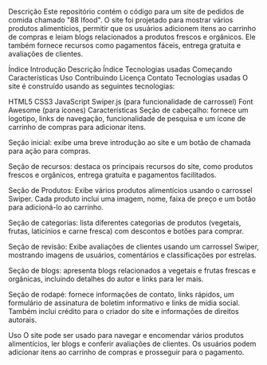 Descrição
Este repositório contém o código para um site de pedidos de comida chamado "88 Ifood". O site foi projetado para mostrar vários produtos alimentícios, permitir que os usuários adicionem itens ao carrinho de compras e leiam blogs relacionados a produtos frescos e orgânicos. Ele também fornece recursos como pagamentos fáceis, entrega gratuita e avaliações de clientes.

Índice
Introdução
Descrição
Índice
Tecnologias usadas
Começando
Características
Uso
Contribuindo
Licença
Contato
Tecnologias usadas
O site é construído usando as seguintes tecnologias:

HTML5
CSS3
JavaScript
Swiper.js (para funcionalidade de carrossel)
Font Awesome (para ícones)
Características
Seção de cabeçalho: fornece um logotipo, links de navegação, funcionalidade de pesquisa e um ícone de carrinho de compras para adicionar itens.

Seção inicial: exibe uma breve introdução ao site e um botão de chamada para ação para compras.

Seção de recursos: destaca os principais recursos do site, como produtos frescos e orgânicos, entrega gratuita e pagamentos facilitados.

Seção de Produtos: Exibe vários produtos alimentícios usando o carrossel Swiper. Cada produto inclui uma imagem, nome, faixa de preço e um botão para adicioná-lo ao carrinho.

Seção de categorias: lista diferentes categorias de produtos (vegetais, frutas, laticínios e carne fresca) com descontos e botões para comprar.

Seção de revisão: Exibe avaliações de clientes usando um carrossel Swiper, mostrando imagens de usuários, comentários e classificações por estrelas.

Seção de blogs: apresenta blogs relacionados a vegetais e frutas frescas e orgânicas, incluindo detalhes do autor e links para ler mais.

Seção de rodapé: fornece informações de contato, links rápidos, um formulário de assinatura de boletim informativo e links de mídia social. Também inclui crédito para o criador do site e informações de direitos autorais.

Uso
O site pode ser usado para navegar e encomendar vários produtos alimentícios, ler blogs e conferir avaliações de clientes. Os usuários podem adicionar itens ao carrinho de compras e prosseguir para o pagamento.
